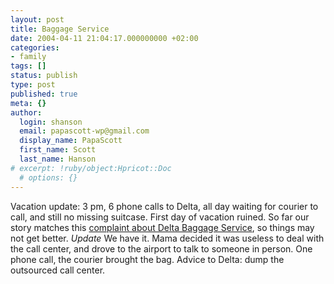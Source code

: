 ```yaml
---
layout: post
title: Baggage Service
date: 2004-04-11 21:04:17.000000000 +02:00
categories:
- family
tags: []
status: publish
type: post
published: true
meta: {}
author:
  login: shanson
  email: papascott-wp@gmail.com
  display_name: PapaScott
  first_name: Scott
  last_name: Hanson
# excerpt: !ruby/object:Hpricot::Doc
  # options: {}
---
```

<p>Vacation update: 3 pm, 6 phone calls to Delta, all day waiting for courier to call, and still no missing suitcase. First day of vacation ruined. So far our story matches this <a href="http://www.complaints.com/october2003/complaintoftheday.october31.30.htm">complaint about Delta Baggage Service</a>, so things may not get better. <em>Update</em> We have it. Mama decided it was useless to deal with the call center, and drove to the airport to talk to someone in person. One phone call, the courier brought the bag. Advice to Delta: dump the outsourced call center.</p>
